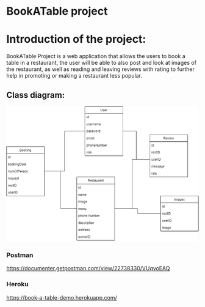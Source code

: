 # BookATable project

# Introduction of the project:

BookATable Project is a web application that  allows the users to book a table in a restaurant, the user will be able to also post and look at images of the restaurant, as well as reading and leaving reviews with rating to further help in promoting or making a restaurant less popular.

## Class diagram:
![BookATable ](https://github.com/Lubna-BinSalem/Java_FinalProject/blob/main/BookATable.png)


### Postman
https://documenter.getpostman.com/view/22738330/VUqvoEAQ

### Heroku
https://book-a-table-demo.herokuapp.com/

